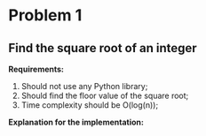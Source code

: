 # Problem 1

## Find the square root of an integer

**Requirements:**

1. Should not use any Python library;
2. Should find the floor value of the square root;
3. Time complexity should be O(log(n));

**Explanation for the implementation:**
